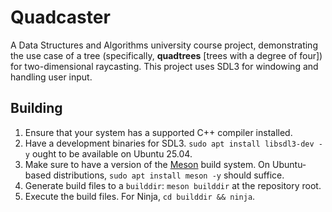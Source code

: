 # Quadcaster

 A Data Structures and Algorithms university course project, demonstrating the use case of a tree (specifically, **quadtrees** [trees with a degree of four]) for two-dimensional raycasting. This project uses SDL3 for windowing and handling user input.

## Building

1. Ensure that your system has a supported C++ compiler installed.
2. Have a development binaries for SDL3. `sudo apt install libsdl3-dev -y` ought to be available on Ubuntu 25.04.
3. Make sure to have a version of the [Meson](https://mesonbuild.com/) build system. On Ubuntu-based distributions, `sudo apt install meson -y` should suffice.
4. Generate build files to a `builddir`: `meson builddir` at the repository root.
5. Execute the build files. For Ninja, `cd builddir && ninja`.
